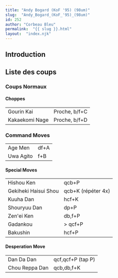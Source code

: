 ```yaml
---
title: "Andy Bogard (KoF '95) (98um)"
slug:  "Andy_Bogard_(KoF_'95)_(98um)"
id: 252
author: "Corbeau Bleu"
permalink:  "{{ slug }}.html"
layout:  "index.njk"
---
```


## Introduction

## Liste des coups

### Coups Normaux

#### Choppes

|                |               |
|----------------|---------------|
| Gourin Kai     | Proche, b/f+C |
| Kakaekomi Nage | Proche, b/f+D |

### Command Moves

|           |      |
|-----------|------|
| Age Men   | df+A |
| Uwa Agito | f+B  |

#### Special Moves

|                      |                    |
|----------------------|--------------------|
| Hishou Ken           | qcb+P              |
| Gekiheki Haisui Shou | qcb+K (répéter 4x) |
| Kuuha Dan            | hcf+K              |
| Shouryuu Dan         | dp+P               |
| Zen'ei Ken           | db,f+P             |
| Gadankou             | \> qcf+P           |
| Bakushin             | hcf+P              |

#### Desperation Move

|                |                   |
|----------------|-------------------|
| Dan Da Dan     | qcf,qcf+P (tap P) |
| Chou Reppa Dan | qcb,db,f+K        |
